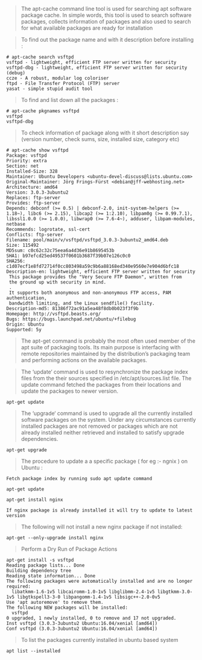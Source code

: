 > The apt-cache command line tool is used for searching apt software package cache. In simple words, this tool is used to search software packages, collects information of packages and also used to search for what available packages are ready for installation

> To find out the package name and with it description before installing :
```
# apt-cache search vsftpd
vsftpd - lightweight, efficient FTP server written for security
vsftpd-dbg - lightweight, efficient FTP server written for security (debug)
ccze - A robust, modular log coloriser
ftpd - File Transfer Protocol (FTP) server
yasat - simple stupid audit tool
```

>  To find and list down all the packages :
```
# apt-cache pkgnames vsftpd
vsftpd
vsftpd-dbg
```

> To check information of package along with it short description say (version number, check sums, size, installed size, category etc)

```
# apt-cache show vsftpd
Package: vsftpd
Priority: extra
Section: net
Installed-Size: 328
Maintainer: Ubuntu Developers <ubuntu-devel-discuss@lists.ubuntu.com>
Original-Maintainer: Jörg Frings-Fürst <debian@jff-webhosting.net>
Architecture: amd64
Version: 3.0.3-3ubuntu2
Replaces: ftp-server
Provides: ftp-server
Depends: debconf (>= 0.5) | debconf-2.0, init-system-helpers (>= 1.18~), libc6 (>= 2.15), libcap2 (>= 1:2.10), libpam0g (>= 0.99.7.1), libssl1.0.0 (>= 1.0.0), libwrap0 (>= 7.6-4~), adduser, libpam-modules, netbase
Recommends: logrotate, ssl-cert
Conflicts: ftp-server
Filename: pool/main/v/vsftpd/vsftpd_3.0.3-3ubuntu2_amd64.deb
Size: 115492
MD5sum: c0c62c32c75eea6a4d36e91b8695453b
SHA1: b97efcd25ed49537f0601b3687f39b07e126c0c0
SHA256: c1d07ecf1e8fd72714f0cc803498a59c9b6a88168ed340e9560e7e904d6bfc18
Description-en: lightweight, efficient FTP server written for security
 This package provides the "Very Secure FTP Daemon", written from
 the ground up with security in mind.
 .
 It supports both anonymous and non-anonymous FTP access, PAM authentication,
 bandwidth limiting, and the Linux sendfile() facility.
Description-md5: 81386f72ac91a5ea48f8db0b023f3f9b
Homepage: http://vsftpd.beasts.org/
Bugs: https://bugs.launchpad.net/ubuntu/+filebug
Origin: Ubuntu
Supported: 5y
```

> The apt-get command is probably the most often used member of the apt suite of packaging tools. Its main purpose is interfacing with remote repositories maintained by the distribution’s packaging team and performing actions on the available packages.

> The ‘update‘ command is used to resynchronize the package index files from the their sources specified in /etc/apt/sources.list file. The update command fetched the packages from their locations and update the packages to newer version.

```
apt-get update
```

> The ‘upgrade‘ command is used to upgrade all the currently installed software packages on the system. Under any circumstances currently installed packages are not removed or packages which are not already installed neither retrieved and installed to satisfy upgrade dependencies.

```
apt-get upgrade
```

> The procedure to update a a specific package ( for eg :- ngnix ) on Ubuntu :

```
Fetch package index by running sudo apt update command

apt-get update

apt-get install nginx

If nginx package is already installed it will try to update to latest version
```

>  The following will not install a new nginx package if not installed:

```
apt-get --only-upgrade install nginx
```

> Perform a Dry Run of Package Actions

```
apt-get install -s vsftpd
Reading package lists... Done
Building dependency tree       
Reading state information... Done
The following packages were automatically installed and are no longer required:
  libatkmm-1.6-1v5 libcairomm-1.0-1v5 libglibmm-2.4-1v5 libgtkmm-3.0-1v5 libgtkspell3-3-0 libpangomm-1.4-1v5 libsigc++-2.0-0v5
Use 'apt autoremove' to remove them.
The following NEW packages will be installed:
  vsftpd
0 upgraded, 1 newly installed, 0 to remove and 17 not upgraded.
Inst vsftpd (3.0.3-3ubuntu2 Ubuntu:16.04/xenial [amd64])
Conf vsftpd (3.0.3-3ubuntu2 Ubuntu:16.04/xenial [amd64])
```
> To list the packages currently installed in ubuntu based system

```
apt list --installed
```
